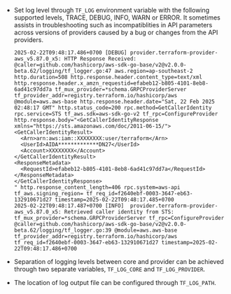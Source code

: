 * Set log level through `TF_LOG` environment variable with the following supported levels, TRACE, DEBUG, INFO, WARN or ERROR. It sometimes assists in troubleshooting such as incompatiblities in API parameters across versions of providers caused by a bug or changes from the API providers.
  
  ```
  2025-02-22T09:48:17.486+0700 [DEBUG] provider.terraform-provider-aws_v5.87.0_x5: HTTP Response Received: @caller=github.com/hashicorp/aws-sdk-go-base/v2@v2.0.0-beta.62/logging/tf_logger.go:47 aws.region=ap-southeast-2 http.duration=508 http.response.header.content_type=text/xml http.response.header.x_amzn_requestid=efabeb12-b805-4101-8eb8-6ad41c97dd7a tf_mux_provider=*schema.GRPCProviderServer tf_provider_addr=registry.terraform.io/hashicorp/aws @module=aws.aws-base http.response.header.date="Sat, 22 Feb 2025 02:48:17 GMT" http.status_code=200 rpc.method=GetCallerIdentity rpc.service=STS tf_aws.sdk=aws-sdk-go-v2 tf_rpc=ConfigureProvider http.response.body="<GetCallerIdentityResponse xmlns="https://sts.amazonaws.com/doc/2011-06-15/">
  <GetCallerIdentityResult>
    <Arn>arn:aws:iam::XXXXXXXX:user/terraform</Arn>
    <UserId>AIDA*************DN27</UserId>
    <Account>XXXXXXXX</Account>
  </GetCallerIdentityResult>
  <ResponseMetadata>
    <RequestId>efabeb12-b805-4101-8eb8-6ad41c97dd7a</RequestId>
  </ResponseMetadata>
  </GetCallerIdentityResponse>
  " http.response_content_length=406 rpc.system=aws-api tf_aws.signing_region= tf_req_id=f2640ebf-0003-3647-eb63-132910671d27 timestamp=2025-02-22T09:48:17.485+0700
  2025-02-22T09:48:17.487+0700 [INFO]  provider.terraform-provider-aws_v5.87.0_x5: Retrieved caller identity from STS: tf_mux_provider=*schema.GRPCProviderServer tf_rpc=ConfigureProvider @caller=github.com/hashicorp/aws-sdk-go-base/v2@v2.0.0-beta.62/logging/tf_logger.go:39 @module=aws.aws-base tf_provider_addr=registry.terraform.io/hashicorp/aws tf_req_id=f2640ebf-0003-3647-eb63-132910671d27 timestamp=2025-02-22T09:48:17.486+0700
  ```

* Separation of logging levels between core and provider can be achieved through two separate variables, `TF_LOG_CORE` and `TF_LOG_PROVIDER`.
* The location of log output file can be configured through `TF_LOG_PATH`.
